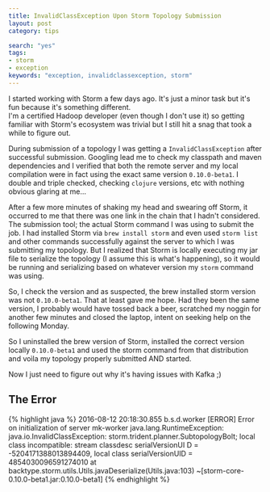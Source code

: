 ```yaml
---
title: InvalidClassException Upon Storm Topology Submission
layout: post
category: tips

search: "yes"
tags:
- storm
- exception
keywords: "exception, invalidclassexception, storm"
---
```


I started working with Storm a few days ago.  It's just a minor task but it's fun because it's something different.  
I'm a certified Hadoop developer (even though I don't use it) so getting familiar with Storm's ecosystem was trivial
but I still hit a snag that took a while to figure out.

During submission of a topology I was getting a ```InvalidClassException``` after successful submission.  Googling
lead me to check my classpath and maven dependencies and I verified that both the remote server and my local compilation were in fact
using the exact same version ```0.10.0-beta1```.  I double and triple checked, checking ```clojure``` versions, etc
with nothing obvious glaring at me...

After a few more minutes of shaking my head and swearing off Storm, it occurred to me that there was one link in the chain
that I hadn't considered.  The submission tool; the actual Storm command I was using to submit the job.  I had installed
Storm via ```brew install storm``` and even used ```storm list``` and other commands successfully against the server to which
I was submitting my topology.  But I realized that Storm is locally executing my jar file to serialize the topology (I assume
  this is what's happening), so it would be running and serializing based on whatever version my ```storm``` command
  was using.

So, I check the version and as suspected, the brew installed storm version was not ```0.10.0-beta1```.  That at least gave me hope.
Had they been the same version, I probably would have tossed back a beer, scratched my noggin for another few minutes and closed
the laptop, intent on seeking help on the following Monday.

So I uninstalled the brew version of Storm, installed the correct version locally ```0.10.0-beta1``` and used the storm
command from that distribution and voìla my topology properly submitted AND started.

Now I just need to figure out why it's having issues with Kafka ;)



The Error
----

{% highlight java %}
2016-08-12 20:18:30.855 b.s.d.worker [ERROR] Error on initialization of server mk-worker
java.lang.RuntimeException: java.io.InvalidClassException: storm.trident.planner.SubtopologyBolt; local class incompatible: stream classdesc serialVersionUI
D = -5204171388013894409, local class serialVersionUID = 4854030096591274010
        at backtype.storm.utils.Utils.javaDeserialize(Utils.java:103) ~[storm-core-0.10.0-beta1.jar:0.10.0-beta1]
{% endhighlight %}
